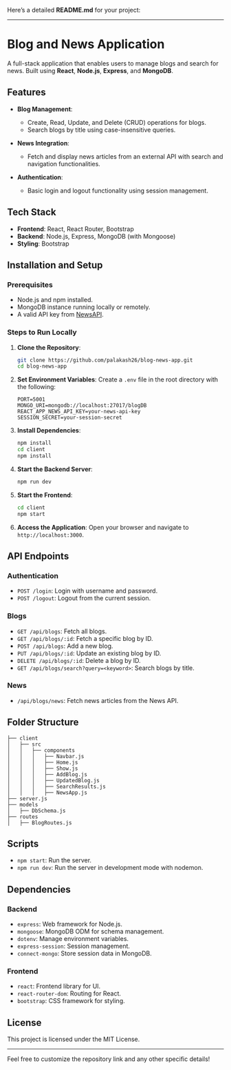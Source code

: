Here’s a detailed **README.md** for your project:

---

# Blog and News Application

A full-stack application that enables users to manage blogs and search for news. Built using **React**, **Node.js**, **Express**, and **MongoDB**.

## Features

* **Blog Management**:

  * Create, Read, Update, and Delete (CRUD) operations for blogs.
  * Search blogs by title using case-insensitive queries.

* **News Integration**:

  * Fetch and display news articles from an external API with search and navigation functionalities.

* **Authentication**:

  * Basic login and logout functionality using session management.

## Tech Stack

* **Frontend**: React, React Router, Bootstrap
* **Backend**: Node.js, Express, MongoDB (with Mongoose)
* **Styling**: Bootstrap

## Installation and Setup

### Prerequisites

* Node.js and npm installed.
* MongoDB instance running locally or remotely.
* A valid API key from [NewsAPI](https://newsapi.org/).

### Steps to Run Locally

1. **Clone the Repository**:

   ```bash
   git clone https://github.com/palakash26/blog-news-app.git
   cd blog-news-app
   ```

2. **Set Environment Variables**:
   Create a `.env` file in the root directory with the following:

   ```env
   PORT=5001
   MONGO_URI=mongodb://localhost:27017/blogDB
   REACT_APP_NEWS_API_KEY=your-news-api-key
   SESSION_SECRET=your-session-secret
   ```

3. **Install Dependencies**:

   ```bash
   npm install
   cd client
   npm install
   ```

4. **Start the Backend Server**:

   ```bash
   npm run dev
   ```

5. **Start the Frontend**:

   ```bash
   cd client
   npm start
   ```

6. **Access the Application**:
   Open your browser and navigate to `http://localhost:3000`.

## API Endpoints

### Authentication

* `POST /login`: Login with username and password.
* `POST /logout`: Logout from the current session.

### Blogs

* `GET /api/blogs`: Fetch all blogs.
* `GET /api/blogs/:id`: Fetch a specific blog by ID.
* `POST /api/blogs`: Add a new blog.
* `PUT /api/blogs/:id`: Update an existing blog by ID.
* `DELETE /api/blogs/:id`: Delete a blog by ID.
* `GET /api/blogs/search?query=<keyword>`: Search blogs by title.

### News

* `/api/blogs/news`: Fetch news articles from the News API.

## Folder Structure

```
├── client
│   ├── src
│   │   ├── components
│   │   │   ├── Navbar.js
│   │   │   ├── Home.js
│   │   │   ├── Show.js
│   │   │   ├── AddBlog.js
│   │   │   ├── UpdatedBlog.js
│   │   │   ├── SearchResults.js
│   │   │   ├── NewsApp.js
├── server.js
├── models
│   ├── DbSchema.js
├── routes
│   ├── BlogRoutes.js
```

## Scripts

* `npm start`: Run the server.
* `npm run dev`: Run the server in development mode with nodemon.

## Dependencies

### Backend

* `express`: Web framework for Node.js.
* `mongoose`: MongoDB ODM for schema management.
* `dotenv`: Manage environment variables.
* `express-session`: Session management.
* `connect-mongo`: Store session data in MongoDB.

### Frontend

* `react`: Frontend library for UI.
* `react-router-dom`: Routing for React.
* `bootstrap`: CSS framework for styling.

## License

This project is licensed under the MIT License.

---

Feel free to customize the repository link and any other specific details!
